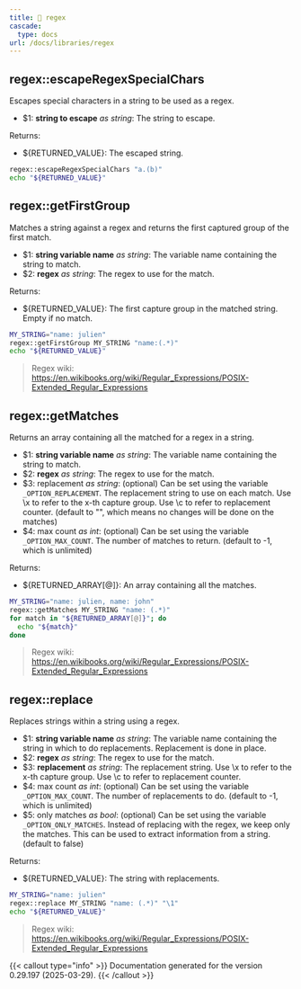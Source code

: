 ```yaml
---
title: 📂 regex
cascade:
  type: docs
url: /docs/libraries/regex
---
```


## regex::escapeRegexSpecialChars

Escapes special characters in a string to be used as a regex.

- $1: **string to escape** _as string_:
      The string to escape.

Returns:

- ${RETURNED_VALUE}: The escaped string.

```bash
regex::escapeRegexSpecialChars "a.(b)"
echo "${RETURNED_VALUE}"
```

## regex::getFirstGroup

Matches a string against a regex and returns the first captured group of the first match.

- $1: **string variable name** _as string_:
      The variable name containing the string to match.
- $2: **regex** _as string_:
      The regex to use for the match.

Returns:

- ${RETURNED_VALUE}: The first capture group in the matched string.
                     Empty if no match.

```bash
MY_STRING="name: julien"
regex::getFirstGroup MY_STRING "name:(.*)"
echo "${RETURNED_VALUE}"
```

> Regex wiki: https://en.wikibooks.org/wiki/Regular_Expressions/POSIX-Extended_Regular_Expressions

## regex::getMatches

Returns an array containing all the matched for a regex in a string.

- $1: **string variable name** _as string_:
      The variable name containing the string to match.
- $2: **regex** _as string_:
      The regex to use for the match.
- $3: replacement _as string_:
      (optional) Can be set using the variable `_OPTION_REPLACEMENT`.
      The replacement string to use on each match.
      Use \x to refer to the x-th capture group.
      Use \c to refer to replacement counter.
      (default to "", which means no changes will be done on the matches)
- $4: max count _as int_:
      (optional) Can be set using the variable `_OPTION_MAX_COUNT`.
      The number of matches to return.
      (default to -1, which is unlimited)

Returns:

- ${RETURNED_ARRAY[@]}: An array containing all the matches.

```bash
MY_STRING="name: julien, name: john"
regex::getMatches MY_STRING "name: (.*)"
for match in "${RETURNED_ARRAY[@]}"; do
  echo "${match}"
done
```

> Regex wiki: https://en.wikibooks.org/wiki/Regular_Expressions/POSIX-Extended_Regular_Expressions

## regex::replace

Replaces strings within a string using a regex.

- $1: **string variable name** _as string_:
      The variable name containing the string in which to do replacements.
      Replacement is done in place.
- $2: **regex** _as string_:
      The regex to use for the match.
- $3: **replacement** _as string_:
      The replacement string.
      Use \x to refer to the x-th capture group.
      Use \c to refer to replacement counter.
- $4: max count _as int_:
      (optional) Can be set using the variable `_OPTION_MAX_COUNT`.
      The number of replacements to do.
      (default to -1, which is unlimited)
- $5: only matches _as bool_:
      (optional) Can be set using the variable `_OPTION_ONLY_MATCHES`.
      Instead of replacing with the regex, we keep only the matches.
      This can be used to extract information from a string.
      (default to false)

Returns:

- ${RETURNED_VALUE}: The string with replacements.

```bash
MY_STRING="name: julien"
regex::replace MY_STRING "name: (.*)" "\1"
echo "${RETURNED_VALUE}"
```

> Regex wiki: https://en.wikibooks.org/wiki/Regular_Expressions/POSIX-Extended_Regular_Expressions

{{< callout type="info" >}}
Documentation generated for the version 0.29.197 (2025-03-29).
{{< /callout >}}
